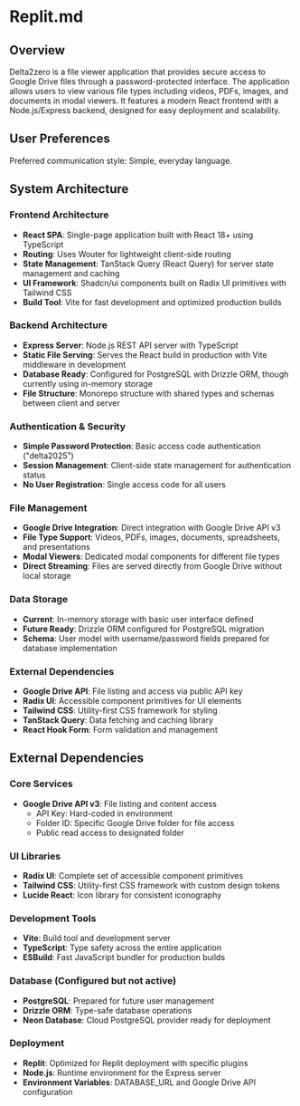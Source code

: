 # Replit.md

## Overview

Delta2zero is a file viewer application that provides secure access to Google Drive files through a password-protected interface. The application allows users to view various file types including videos, PDFs, images, and documents in modal viewers. It features a modern React frontend with a Node.js/Express backend, designed for easy deployment and scalability.

## User Preferences

Preferred communication style: Simple, everyday language.

## System Architecture

### Frontend Architecture
- **React SPA**: Single-page application built with React 18+ using TypeScript
- **Routing**: Uses Wouter for lightweight client-side routing
- **State Management**: TanStack Query (React Query) for server state management and caching
- **UI Framework**: Shadcn/ui components built on Radix UI primitives with Tailwind CSS
- **Build Tool**: Vite for fast development and optimized production builds

### Backend Architecture
- **Express Server**: Node.js REST API server with TypeScript
- **Static File Serving**: Serves the React build in production with Vite middleware in development
- **Database Ready**: Configured for PostgreSQL with Drizzle ORM, though currently using in-memory storage
- **File Structure**: Monorepo structure with shared types and schemas between client and server

### Authentication & Security
- **Simple Password Protection**: Basic access code authentication ("delta2025")
- **Session Management**: Client-side state management for authentication status
- **No User Registration**: Single access code for all users

### File Management
- **Google Drive Integration**: Direct integration with Google Drive API v3
- **File Type Support**: Videos, PDFs, images, documents, spreadsheets, and presentations
- **Modal Viewers**: Dedicated modal components for different file types
- **Direct Streaming**: Files are served directly from Google Drive without local storage

### Data Storage
- **Current**: In-memory storage with basic user interface defined
- **Future Ready**: Drizzle ORM configured for PostgreSQL migration
- **Schema**: User model with username/password fields prepared for database implementation

### External Dependencies
- **Google Drive API**: File listing and access via public API key
- **Radix UI**: Accessible component primitives for UI elements
- **Tailwind CSS**: Utility-first CSS framework for styling
- **TanStack Query**: Data fetching and caching library
- **React Hook Form**: Form validation and management

## External Dependencies

### Core Services
- **Google Drive API v3**: File listing and content access
  - API Key: Hard-coded in environment
  - Folder ID: Specific Google Drive folder for file access
  - Public read access to designated folder

### UI Libraries
- **Radix UI**: Complete set of accessible component primitives
- **Tailwind CSS**: Utility-first CSS framework with custom design tokens
- **Lucide React**: Icon library for consistent iconography

### Development Tools
- **Vite**: Build tool and development server
- **TypeScript**: Type safety across the entire application
- **ESBuild**: Fast JavaScript bundler for production builds

### Database (Configured but not active)
- **PostgreSQL**: Prepared for future user management
- **Drizzle ORM**: Type-safe database operations
- **Neon Database**: Cloud PostgreSQL provider ready for deployment

### Deployment
- **Replit**: Optimized for Replit deployment with specific plugins
- **Node.js**: Runtime environment for the Express server
- **Environment Variables**: DATABASE_URL and Google Drive API configuration